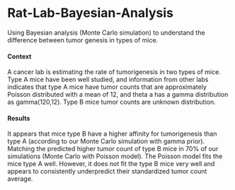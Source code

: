 # Rat-Lab-Bayesian-Analysis
Using Bayesian analysis (Monte Carlo simulation) to understand the difference between tumor genesis in types of mice.

#### Context
A cancer lab is estimating the rate of tumorigenesis in two types of mice. Type A mice have been well studied, and information from other labs indicates that type A mice have tumor counts that are approximately Poisson distributed with a mean of 12, and theta a has a gamma distribution as gamma(120,12). Type B mice tumor counts are unknown distribution.

#### Results
It appears that mice type B have a higher affinity for tumorigenesis than type A (according to our Monte Carlo simulation with gamma prior). Matching the predicted higher tumor count of type B mice in 70% of our simulations (Monte Carlo with Poisson model).  The Poisson model fits the mice type A well. However, it does not fit the type B mice very well and appears to consistently underpredict their standardized tumor count average.
